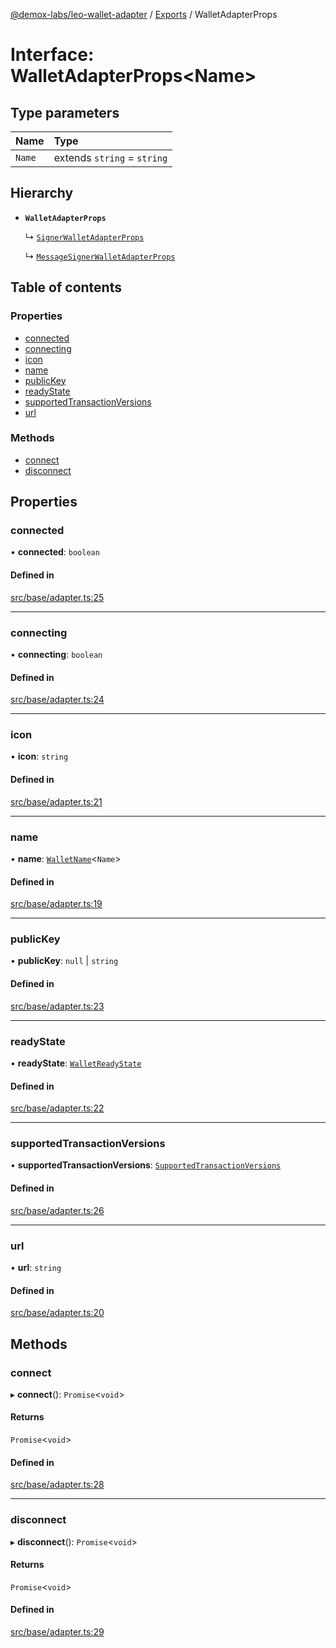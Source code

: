 [@demox-labs/leo-wallet-adapter](../README.md) / [Exports](../modules.md) / WalletAdapterProps

# Interface: WalletAdapterProps<Name\>

## Type parameters

| Name | Type |
| :------ | :------ |
| `Name` | extends `string` = `string` |

## Hierarchy

- **`WalletAdapterProps`**

  ↳ [`SignerWalletAdapterProps`](SignerWalletAdapterProps.md)

  ↳ [`MessageSignerWalletAdapterProps`](MessageSignerWalletAdapterProps.md)

## Table of contents

### Properties

- [connected](WalletAdapterProps.md#connected)
- [connecting](WalletAdapterProps.md#connecting)
- [icon](WalletAdapterProps.md#icon)
- [name](WalletAdapterProps.md#name)
- [publicKey](WalletAdapterProps.md#publickey)
- [readyState](WalletAdapterProps.md#readystate)
- [supportedTransactionVersions](WalletAdapterProps.md#supportedtransactionversions)
- [url](WalletAdapterProps.md#url)

### Methods

- [connect](WalletAdapterProps.md#connect)
- [disconnect](WalletAdapterProps.md#disconnect)

## Properties

### connected

• **connected**: `boolean`

#### Defined in

[src/base/adapter.ts:25](https://github.com/demox-labs/leo-wallet-adapter/blob/60deb2b/src/base/adapter.ts#L25)

___

### connecting

• **connecting**: `boolean`

#### Defined in

[src/base/adapter.ts:24](https://github.com/demox-labs/leo-wallet-adapter/blob/60deb2b/src/base/adapter.ts#L24)

___

### icon

• **icon**: `string`

#### Defined in

[src/base/adapter.ts:21](https://github.com/demox-labs/leo-wallet-adapter/blob/60deb2b/src/base/adapter.ts#L21)

___

### name

• **name**: [`WalletName`](../modules.md#walletname)<`Name`\>

#### Defined in

[src/base/adapter.ts:19](https://github.com/demox-labs/leo-wallet-adapter/blob/60deb2b/src/base/adapter.ts#L19)

___

### publicKey

• **publicKey**: ``null`` \| `string`

#### Defined in

[src/base/adapter.ts:23](https://github.com/demox-labs/leo-wallet-adapter/blob/60deb2b/src/base/adapter.ts#L23)

___

### readyState

• **readyState**: [`WalletReadyState`](../enums/WalletReadyState.md)

#### Defined in

[src/base/adapter.ts:22](https://github.com/demox-labs/leo-wallet-adapter/blob/60deb2b/src/base/adapter.ts#L22)

___

### supportedTransactionVersions

• **supportedTransactionVersions**: [`SupportedTransactionVersions`](../modules.md#supportedtransactionversions)

#### Defined in

[src/base/adapter.ts:26](https://github.com/demox-labs/leo-wallet-adapter/blob/60deb2b/src/base/adapter.ts#L26)

___

### url

• **url**: `string`

#### Defined in

[src/base/adapter.ts:20](https://github.com/demox-labs/leo-wallet-adapter/blob/60deb2b/src/base/adapter.ts#L20)

## Methods

### connect

▸ **connect**(): `Promise`<`void`\>

#### Returns

`Promise`<`void`\>

#### Defined in

[src/base/adapter.ts:28](https://github.com/demox-labs/leo-wallet-adapter/blob/60deb2b/src/base/adapter.ts#L28)

___

### disconnect

▸ **disconnect**(): `Promise`<`void`\>

#### Returns

`Promise`<`void`\>

#### Defined in

[src/base/adapter.ts:29](https://github.com/demox-labs/leo-wallet-adapter/blob/60deb2b/src/base/adapter.ts#L29)
